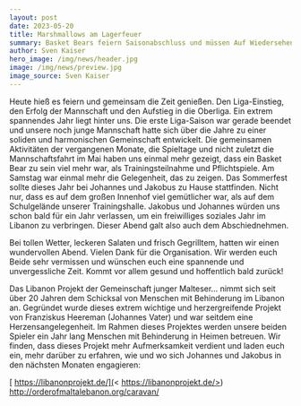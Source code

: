 ```yaml
---
layout: post
date: 2023-05-20
title: Marshmallows am Lagerfeuer
summary: Basket Bears feiern Saisonabschluss und müssen Auf Wiedersehen sagen.
author: Sven Kaiser
hero_image: /img/news/header.jpg
image: /img/news/preview.jpg
image_source: Sven Kaiser
---
```

Heute hieß es feiern und gemeinsam die Zeit genießen. Den Liga-Einstieg, den Erfolg der Mannschaft und den Aufstieg in die Oberliga.
Ein extrem spannendes Jahr liegt hinter uns. Die erste Liga-Saison war gerade beendet und unsere noch junge Mannschaft hatte sich über die Jahre zu einer soliden und harmonischen Gemeinschaft entwickelt. Die gemeinsamen Aktivitäten der vergangenen Monate, die Spieltage und nicht zuletzt die Mannschaftsfahrt im Mai haben uns einmal mehr gezeigt, dass ein Basket Bear zu sein viel mehr war, als Trainingsteilnahme und Pflichtspiele.
Am Samstag war einmal mehr die Gelegenheit, das zu zeigen. Das Sommerfest sollte dieses Jahr bei Johannes und Jakobus zu Hause stattfinden.  Nicht nur, dass es auf dem großen Innenhof viel gemütlicher war, als auf dem Schulgelände unserer Trainingshalle. Jakobus und Johannes würden uns schon bald für ein Jahr verlassen, um ein freiwilliges soziales Jahr im Libanon zu verbringen. Dieser Abend galt also auch dem Abschiednehmen.

Bei tollen Wetter, leckeren Salaten und frisch Gegrilltem, hatten wir einen wundervollen Abend. Vielen Dank für die Organisation. Wir werden euch Beide sehr vermissen und wünschen euch eine spannende und unvergessliche Zeit. Kommt vor allem gesund und hoffentlich bald  zurück!

Das Libanon Projekt der Gemeinschaft junger Malteser…
nimmt sich seit über 20 Jahren dem Schicksal von Menschen mit Behinderung im Libanon an. Gegründet wurde dieses extrem wichtige und herzergreifende Projekt von Franziskus Heereman (Johannes Vater) und war seitdem eine Herzensangelegenheit. Im Rahmen dieses Projektes werden unsere beiden Spieler ein Jahr lang Menschen mit Behinderung in Heimen betreuen. 
Wir finden, dass dieses Projekt mehr Aufmerksamkeit verdient und laden euch ein, mehr darüber zu erfahren, wie und wo sich Johannes und Jakobus in den nächsten Monaten engagieren:

[
https://libanonprojekt.de/](< https://libanonprojekt.de/>)
<http://orderofmaltalebanon.org/caravan/>